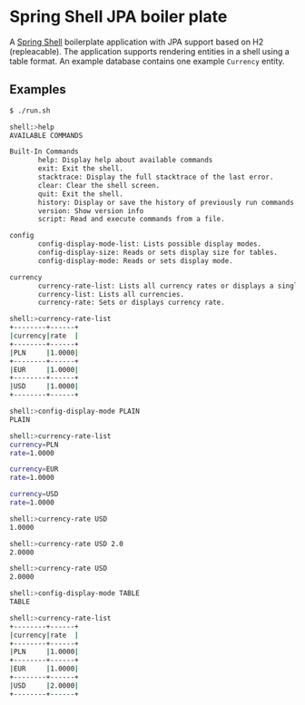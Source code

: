 # Spring Shell JPA boiler plate

A [Spring Shell](https://spring.io/projects/spring-shell) boilerplate application with JPA support based on H2 (repleacable). The application supports rendering entities in a shell using a table format. An example database contains one example `Currency` entity. 

## Examples

```bash
$ ./run.sh

shell:>help
AVAILABLE COMMANDS

Built-In Commands
       help: Display help about available commands
       exit: Exit the shell.
       stacktrace: Display the full stacktrace of the last error.
       clear: Clear the shell screen.
       quit: Exit the shell.
       history: Display or save the history of previously run commands
       version: Show version info
       script: Read and execute commands from a file.

config
       config-display-mode-list: Lists possible display modes.
       config-display-size: Reads or sets display size for tables.
       config-display-mode: Reads or sets display mode.

currency
       currency-rate-list: Lists all currency rates or displays a single currency rate.
       currency-list: Lists all currencies.
       currency-rate: Sets or displays currency rate.

shell:>currency-rate-list
+--------+------+
|currency|rate  |
+--------+------+
|PLN     |1.0000|
+--------+------+
|EUR     |1.0000|
+--------+------+
|USD     |1.0000|
+--------+------+

shell:>config-display-mode PLAIN
PLAIN

shell:>currency-rate-list
currency=PLN
rate=1.0000

currency=EUR
rate=1.0000

currency=USD
rate=1.0000

shell:>currency-rate USD
1.0000

shell:>currency-rate USD 2.0
2.0000

shell:>currency-rate USD 
2.0000

shell:>config-display-mode TABLE
TABLE

shell:>currency-rate-list 
+--------+------+
|currency|rate  |
+--------+------+
|PLN     |1.0000|
+--------+------+
|EUR     |1.0000|
+--------+------+
|USD     |2.0000|
+--------+------+
```
